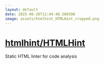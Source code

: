 ```yaml
---
layout: default
date: 2025-06-26T12:44:48.580398
image: assets/htmlhint_HTMLHint_cropped.png
---
```


# [htmlhint/HTMLHint](https://github.com/htmlhint/HTMLHint)

Static HTML linter for code analysis
